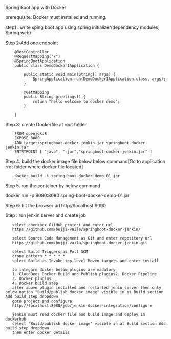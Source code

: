 Spring Boot app with Docker

prerequisite: Dcoker must installed  and running.

step1 : write sping boot app using spring initializer(dependency modules, Spring web)

Step 2:Add one endpoint

        @RestController
		@RequestMapping("/")
		@SpringBootApplication
		public class DemoDocker1Application {

			public static void main(String[] args) {
				SpringApplication.run(DemoDocker1Application.class, args);
			}
			
			@GetMapping
			public String greetings() {
				return "hello welcome to docker demo";
			}

		}
   
Step 3: create Dockerfile at root folder

        FROM openjdk:8
		EXPOSE 8080
		ADD target/springboot-docker-jenkin.jar springboot-docker-jenkin.jar
		ENTRYPOINT [ "java", "-jar","springboot-docker-jenkin.jar" ]

		
Step 4. build the docker image file below below command[Go to application rrot folder where docker file located]
  
        docker build -t spring-boot-docker-demo-01.jar

Step 5. run the container by below command
   
   docker run -p 9090:8080 spring-boot-docker-demo-01.jar
   
Step 6:  hit the browser url http://localhost:9090   


Step : run  jenkin server and create job 
       
	   select checkbox GitHub project and enter url
	   https://github.com/bujji-vaila/springboot-docker-jenkin/

       select Source Code Management as Git and enter repository url
	   https://github.com/bujji-vaila/springboot-docker-jenkin.git
	   
	   select Build Triggers as Poll SCM
	   crone pattern * * * * *
	   select Build as Invoke top-level Maven targets and enter install
	   
	   to integare docker below plugins are madatory
	   1. CloudBees Docker Build and Publish plugins2. Docker Pipeline
	   3. Docker plugins
	   4. Docker build step
	   after above plugin installed and restarted jenin server then only below option "Build/publish docker image" visible in at Build section Add build step dropdown
	   goto project and configure
	   http://localhost:8080/job/jenkin-docker-integration/configure
	   
	   jenkin must read docker file and build image and deploy in dockerhub
	   select "Build/publish docker image" visible in at Build section Add build step dropdown
	   then enter docker details
	   
	   
	   